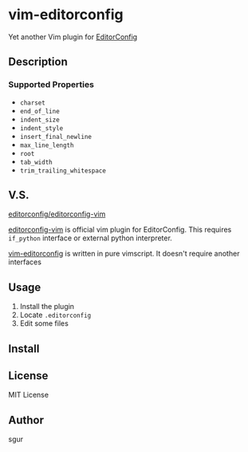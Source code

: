 vim-editorconfig
================

Yet another Vim plugin for [EditorConfig](http://editorconfig.org)

Description
-----------

### Supported Properties

- `charset`
- `end_of_line`
- `indent_size`
- `indent_style`
- `insert_final_newline`
- `max_line_length`
- `root`
- `tab_width`
- `trim_trailing_whitespace`

V.S.
----

[editorconfig/editorconfig-vim](https://github.com/editorconfig/editorconfig-vim)

[editorconfig-vim](https://github.com/editorconfig/editorconfig-vim) is official vim plugin for EditorConfig.
This requires `if_python` interface or external python interpreter.

[vim-editorconfig](https://github.com/sgur/vim-editorconfig) is written in pure vimscript. It doesn't require another interfaces

Usage
-----

 1. Install the plugin
 2. Locate `.editorconfig`
 3. Edit some files

Install
-------

License
-------

MIT License

Author
------

sgur

